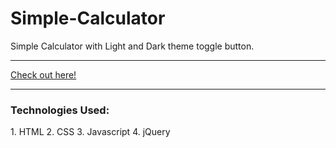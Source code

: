 # Simple-Calculator
Simple Calculator with Light and Dark theme toggle button.
<hr>
<a href="https://archit1706.github.io/Simple-Calculator/" target="_blank"> Check out here! </a>
<hr>

<h3>Technologies Used: </h3>
1. HTML
2. CSS
3. Javascript
4. jQuery


